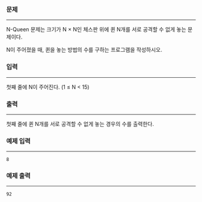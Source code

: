 ### 문제

---
N-Queen 문제는 크기가 N × N인 체스판 위에 퀸 N개를 서로 공격할 수 없게 놓는 문제이다.

N이 주어졌을 때, 퀸을 놓는 방법의 수를 구하는 프로그램을 작성하시오.
### 입력

---
첫째 줄에 N이 주어진다. (1 ≤ N < 15)



### 출력

---
첫째 줄에 퀸 N개를 서로 공격할 수 없게 놓는 경우의 수를 출력한다.
### 예제 입력

---
```
8
```
### 예제 출력

---
```
92
```



